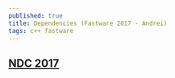 ```yaml
---
published: true
title: Dependencies (Fastware 2017 - Andrei)
tags: c++ fastware
---
```

## [NDC 2017](https://www.youtube.com/watch?v=mYzaFzAHuZ4)
